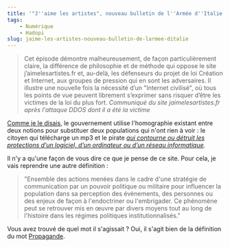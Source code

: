 ```yaml
---
title: '"J''aime les artistes", nouveau bulletin de l''Armée d''Italie'
tags:
    - Numérique
    - Hadopi
slug: jaime-les-artistes-nouveau-bulletin-de-larmee-ditalie
---
```


> Cet épisode démontre malheureusement, de façon particulièrement claire, la
> différence de philosophie et de méthode qui oppose le site
> j’aimelesartistes.fr et, au-delà, les défenseurs du projet de loi Création et
> Internet, aux groupes de pression qui en sont les adversaires. Il illustre une
> nouvelle fois la nécessité d’un "Internet civilisé", où tous les points de vue
> peuvent librement s’exprimer sans risquer d’être les victimes de la loi du
> plus fort. <cite>Communiqué du site jaimelesartistes.fr après l'attaque DDOS
> dont il a été la victime</cite>

[Comme je le disais](/notes/2009-03-hadopi-les-pirates-ont-bon-dos/), le
gouvernement utilise l'homographie existant entre deux notions pour substituer
deux populations qui n'ont rien à voir : le citoyen qui télécharge un mp3 et le
pirate
_[qui contourne ou détruit les protections d’un logiciel, d’un ordinateur ou d’un réseau informatique](http://www.legifrance.gouv.fr/jopdf/common/jo_pdf.jsp?numJO=0&dateJO=19990402&pageDebut=03905&pageFin=&pageCourante=03907)._

Il n'y a qu'une façon de vous dire ce que je pense de ce site. Pour cela, je
vais reprendre une autre définition :

> "Ensemble des actions menées dans le cadre d'une stratégie de communication
> par un pouvoir politique ou militaire pour influencer la population dans sa
> perception des évènements, des personnes ou des enjeux de façon à
> l'endoctriner ou l'embrigader. Ce phénomène peut se retrouver mis en œuvre par
> divers moyens tout au long de l'histoire dans les régimes politiques
> institutionnalisés."

Vous avez trouvé de quel mot il s'agissait ? Oui, il s'agit bien de la
définition du mot [Propagande](https://fr.wikipedia.org/wiki/Propagande).
